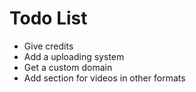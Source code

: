 Todo List
=================

- Give credits
- Add a uploading system
- Get a custom domain
- Add section for videos in other formats
